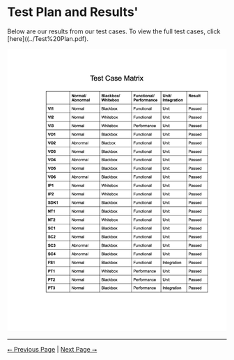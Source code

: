 # Test Plan and Results'

Below are our results from our test cases. To view the full test cases, click [here]((../Test%20Plan.pdf).

![Results](Results.png)

---

[⭠ Previous Page](02-user-interface-specification.md) | [Next Page ⭢](04-user-manual.md)
